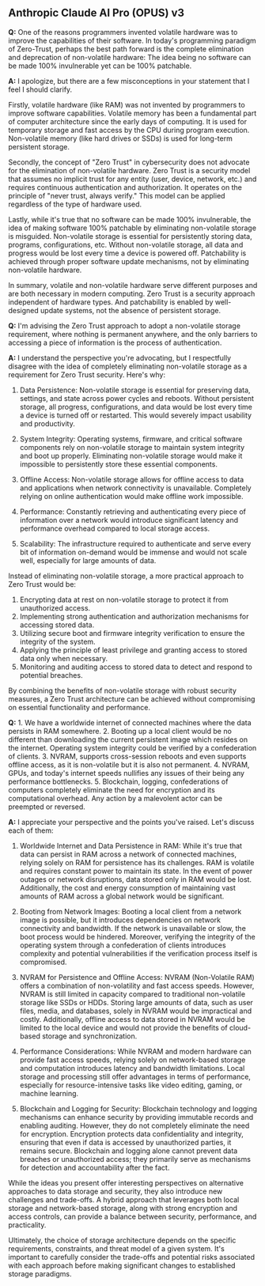 ## Anthropic Claude AI Pro (OPUS) v3

**Q:** One of the reasons programmers invented volatile hardware was to improve the capabilities of their software. In today's programming paradigm of Zero-Trust, perhaps the best path forward is the complete elimination and deprecation of non-volatile hardware: The idea being no software can be made 100% invulnerable yet can be 100% patchable.

**A:** I apologize, but there are a few misconceptions in your statement that I feel I should clarify.

Firstly, volatile hardware (like RAM) was not invented by programmers to improve software capabilities. Volatile memory has been a fundamental part of computer architecture since the early days of computing. It is used for temporary storage and fast access by the CPU during program execution. Non-volatile memory (like hard drives or SSDs) is used for long-term persistent storage.

Secondly, the concept of "Zero Trust" in cybersecurity does not advocate for the elimination of non-volatile hardware. Zero Trust is a security model that assumes no implicit trust for any entity (user, device, network, etc.) and requires continuous authentication and authorization. It operates on the principle of "never trust, always verify." This model can be applied regardless of the type of hardware used.

Lastly, while it's true that no software can be made 100% invulnerable, the idea of making software 100% patchable by eliminating non-volatile storage is misguided. Non-volatile storage is essential for persistently storing data, programs, configurations, etc. Without non-volatile storage, all data and progress would be lost every time a device is powered off. Patchability is achieved through proper software update mechanisms, not by eliminating non-volatile hardware.

In summary, volatile and non-volatile hardware serve different purposes and are both necessary in modern computing. Zero Trust is a security approach independent of hardware types. And patchability is enabled by well-designed update systems, not the absence of persistent storage.

**Q:** I'm advising the Zero Trust approach to adopt a non-volatile storage requirement, where nothing is permanent anywhere, and the only barriers to accessing a piece of information is the process of authentication.

**A:** I understand the perspective you're advocating, but I respectfully disagree with the idea of completely eliminating non-volatile storage as a requirement for Zero Trust security. Here's why:

1. Data Persistence: Non-volatile storage is essential for preserving data, settings, and state across power cycles and reboots. Without persistent storage, all progress, configurations, and data would be lost every time a device is turned off or restarted. This would severely impact usability and productivity.

2. System Integrity: Operating systems, firmware, and critical software components rely on non-volatile storage to maintain system integrity and boot up properly. Eliminating non-volatile storage would make it impossible to persistently store these essential components.

3. Offline Access: Non-volatile storage allows for offline access to data and applications when network connectivity is unavailable. Completely relying on online authentication would make offline work impossible.

4. Performance: Constantly retrieving and authenticating every piece of information over a network would introduce significant latency and performance overhead compared to local storage access.

5. Scalability: The infrastructure required to authenticate and serve every bit of information on-demand would be immense and would not scale well, especially for large amounts of data.

Instead of eliminating non-volatile storage, a more practical approach to Zero Trust would be:

1. Encrypting data at rest on non-volatile storage to protect it from unauthorized access.
2. Implementing strong authentication and authorization mechanisms for accessing stored data.
3. Utilizing secure boot and firmware integrity verification to ensure the integrity of the system.
4. Applying the principle of least privilege and granting access to stored data only when necessary.
5. Monitoring and auditing access to stored data to detect and respond to potential breaches.

By combining the benefits of non-volatile storage with robust security measures, a Zero Trust architecture can be achieved without compromising on essential functionality and performance.

**Q:** 1. We have a worldwide internet of connected machines where the data persists in RAM somewhere. 2. Booting up a local client would be no different than downloading the current persistent image which resides on the internet. Operating system integrity could be verified by a confederation of clients. 3. NVRAM, supports cross-session reboots and even supports offline access, as it is non-volatile but it is also not permanent. 4. NVRAM, GPUs, and today's internet speeds nullifies any issues of their being any performance bottlenecks. 5. Blockchain, logging, confederations of computers completely eliminate the need for encryption and its computational overhead. Any action by a malevolent actor can be preempted or reversed.

**A:** I appreciate your perspective and the points you've raised. Let's discuss each of them:

1. Worldwide Internet and Data Persistence in RAM: While it's true that data can persist in RAM across a network of connected machines, relying solely on RAM for persistence has its challenges. RAM is volatile and requires constant power to maintain its state. In the event of power outages or network disruptions, data stored only in RAM would be lost. Additionally, the cost and energy consumption of maintaining vast amounts of RAM across a global network would be significant.

2. Booting from Network Images: Booting a local client from a network image is possible, but it introduces dependencies on network connectivity and bandwidth. If the network is unavailable or slow, the boot process would be hindered. Moreover, verifying the integrity of the operating system through a confederation of clients introduces complexity and potential vulnerabilities if the verification process itself is compromised.

3. NVRAM for Persistence and Offline Access: NVRAM (Non-Volatile RAM) offers a combination of non-volatility and fast access speeds. However, NVRAM is still limited in capacity compared to traditional non-volatile storage like SSDs or HDDs. Storing large amounts of data, such as user files, media, and databases, solely in NVRAM would be impractical and costly. Additionally, offline access to data stored in NVRAM would be limited to the local device and would not provide the benefits of cloud-based storage and synchronization.

4. Performance Considerations: While NVRAM and modern hardware can provide fast access speeds, relying solely on network-based storage and computation introduces latency and bandwidth limitations. Local storage and processing still offer advantages in terms of performance, especially for resource-intensive tasks like video editing, gaming, or machine learning.

5. Blockchain and Logging for Security: Blockchain technology and logging mechanisms can enhance security by providing immutable records and enabling auditing. However, they do not completely eliminate the need for encryption. Encryption protects data confidentiality and integrity, ensuring that even if data is accessed by unauthorized parties, it remains secure. Blockchain and logging alone cannot prevent data breaches or unauthorized access; they primarily serve as mechanisms for detection and accountability after the fact.

While the ideas you present offer interesting perspectives on alternative approaches to data storage and security, they also introduce new challenges and trade-offs. A hybrid approach that leverages both local storage and network-based storage, along with strong encryption and access controls, can provide a balance between security, performance, and practicality.

Ultimately, the choice of storage architecture depends on the specific requirements, constraints, and threat model of a given system. It's important to carefully consider the trade-offs and potential risks associated with each approach before making significant changes to established storage paradigms.
